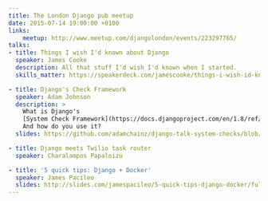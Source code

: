 ```yaml
---
title: The London Django pub meetup
date: 2015-07-14 19:00:00 +0100
links:
    meetup: http://www.meetup.com/djangolondon/events/223297765/
talks:
- title: Things I wish I'd known about Django
  speaker: James Cooke
  description: All that stuff I'd wish I'd known when I started.
  skills_matter: https://speakerdeck.com/jamescooke/things-i-wish-id-known-about-django

- title: Django's Check Framework
  speaker: Adam Johnson
  description: >
    What is Django's
    [System Check Framework](https://docs.djangoproject.com/en/1.8/ref/checks/)?
    And how do you use it?
  slides: https://github.com/adamchainz/django-talk-system-checks/blob/master/django-talk-system-checks.pdf

- title: Django meets Twilio task router
  speaker: Charalampos Papaloizu

- title: '5 quick tips: Django + Docker'
  speaker: James Pacileo
  slides: http://slides.com/jamespacileo/5-quick-tips-django-docker/fullscreen
---
```

